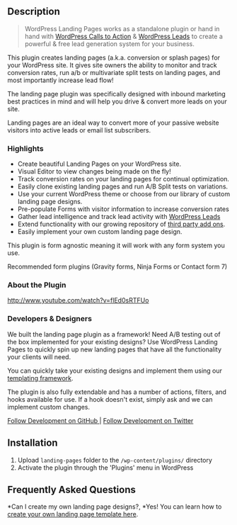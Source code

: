 ## Description ##

> WordPress Landing Pages works as a standalone plugin or hand in hand with [WordPress Calls to Action](http://wordpress.org/plugins/cta/ "Learn more about Calls to Action") & [WordPress Leads](http://wordpress.org/plugins/leads/ "Learn more about WordPress Leads") to create a powerful & free lead generation system for your business.

This plugin creates landing pages (a.k.a. conversion or splash pages) for your WordPress site. It gives site owners the ability to monitor and track conversion rates, run a/b or multivariate split tests on landing pages, and most importantly increase lead flow!

The landing page plugin was specifically designed with inbound marketing best practices in mind and will help you drive & convert more leads on your site.

Landing pages are an ideal way to convert more of your passive website visitors into active leads or email list subscribers.

### Highlights ###

* Create beautiful Landing Pages on your WordPress site.
* Visual Editor to view changes being made on the fly!
* Track conversion rates on your landing pages for continual optimization.
* Easily clone existing landing pages and run A/B Split tests on variations.
* Use your current WordPress theme or choose from our library of custom landing page designs.
* Pre-populate Forms with visitor information to increase conversion rates
* Gather lead intelligence and track lead activity with <a href="http://wordpress.org/plugins/leads/screenshots/">WordPress Leads</a>
* Extend functionality with our growing repository of <a href="http://www.inboundnow.com/market/category/landing-pages/extensions/">third party add ons</a>.
* Easily implement your own custom landing page design.

This plugin is form agnostic meaning it will work with any form system you use.

Recommended form plugins (Gravity forms, Ninja Forms or Contact form 7)

### About the Plugin ###

http://www.youtube.com/watch?v=flEd0sRTFUo

### Developers & Designers ###

We built the landing page plugin as a framework! Need A/B testing out of the box implemented for your existing designs? Use WordPress Landing Pages to quickly spin up new landing pages that have all the functionality your clients will need.

You can quickly take your existing designs and implement them using our <a href="http://docs.inboundnow.com/section/developer/">templating framework</a>.

The plugin is also fully extendable and has a number of actions, filters, and hooks available for use. If a hook doesn't exist, simply ask and we can implement custom changes.


[Follow Development on GitHub ](https://github.com/inboundnow/landing-pages "Follow & Contribute to core development on GitHub")
 |
[Follow Development on Twitter ](https://twitter.com/gitlandingpages "See our latest development commits on Twitter")


## Installation ##

1. Upload `landing-pages` folder to the `/wp-content/plugins/` directory
1. Activate the plugin through the 'Plugins' menu in WordPress

## Frequently Asked Questions ##
*Can I create my own landing page designs?,
*Yes! You can learn how to <a href="http://docs.inboundnow.com/guide/creating-landing-page-templates/">create your own landing page template here</a>.

